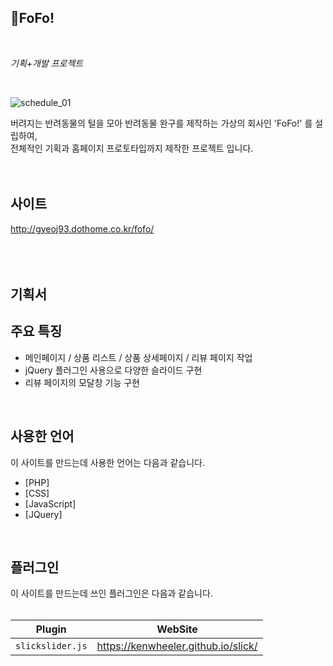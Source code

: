 ## 🐶FoFo!
<br>

*기획+개발 프로젝트*

<br>

![schedule_01](https://user-images.githubusercontent.com/84562763/134463380-0add6ce4-a1fa-4069-b86f-a17b8a411779.jpg)

버려지는 반려동물의 털을 모아 반려동물 완구를 제작하는 가상의 회사인 'FoFo!' 를 설립하여,   
전체적인 기획과 홈페이지 프로토타입까지 제작한 프로젝트 입니다.
<br>
<br>
<br>
## 사이트
http://gyeoj93.dothome.co.kr/fofo/<br>
<br>
<br>
<br>

## 기획서


## 주요 특징
* 메인페이지 / 상품 리스트 / 상품 상세페이지 / 리뷰 페이지 작업   
* jQuery 플러그인 사용으로 다양한 슬라이드 구현   
* 리뷰 페이지의 모달창 기능 구현    
<br>

## 사용한 언어
이 사이트를 만드는데 사용한 언어는 다음과 같습니다.

* [PHP]   
* [CSS]   
* [JavaScript]   
* [JQuery]   
<br>

## 플러그인

이 사이트를 만드는데 쓰인 플러그인은 다음과 같습니다.   
<br>

| Plugin | WebSite |
|---|:---:|
| `slickslider.js` | https://kenwheeler.github.io/slick/ |
